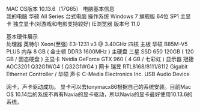 MAC OS版本 10.13.6（17G65）
电脑基本信息	
我的电脑	华硕 All Series 台式电脑
操作系统	Windows 7 旗舰版 64位 SP1
主显卡	        独立显卡(对游戏和电影支持较好)
IE浏览器	版本号  11.0


基本硬件展示	
处理器	英特尔 Xeon(至强) E3-1231 v3 @ 3.40GHz 四核
主板	华硕 B85M-V5 PLUS
内存	8 GB ( 金士顿 DDR3 1600MHz )
主硬盘	三星 SSD 650 120GB ( 120 GB / 固态硬盘 )
主显卡	Nvidia GeForce GTX 960 ( 4 GB / 七彩虹 )
显示器	冠捷 AOC3201 Q32G1WG4 ( Q32G1WG4 )
网卡	瑞昱 RTL8168/8111/8112 Gigabit Ethernet Controller / 华硕
声卡	C-Media Electronics Inc. USB Audio Device




网卡，声卡驱动成功。
显卡可以去tonymacx86根据自己的系统安装。目前Mac OS 10.14后的系统不再有Navia的显卡驱动，所以Navia的显卡最好使用10.13.6的系统。



